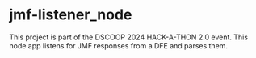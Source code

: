 # jmf-listener_node

This project is part of the DSCOOP 2024 HACK-A-THON 2.0 event. This node app listens for JMF responses from a DFE and parses them. 

